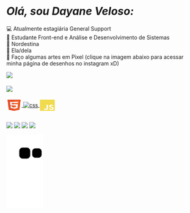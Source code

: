 ## <h1><em> Olá, sou Dayane Veloso:</em></h1>
💻 Atualmente estagiária General Support <br>
🌱 Estudante Front-end e Análise e Desenvolvimento de Sistemas <br>
🌵 Nordestina <br>
🤗 Ela/dela <br>
🎨 Faço algumas artes em Pixel (clique na imagem abaixo para acessar minha página de desenhos no instagram xD) <br>

<div align="left">
  <a href="https://www.instagram.com/art3.an/" target="_blank" ><img height="284em" src="https://64.media.tumblr.com/0bed1cb436f2ba82a32f2b78ca8eaf4d/5b4c30c69697ac97-f1/s540x810/ea16ccdef7d242fce9e49a10e5c0bce100931e8f.jpg" target="_blank" ></a>
</div>
<br>
<div align="left">
  <a href="https://github.com/dayaneveloso">
  <img height="180em" src="https://github-readme-stats.vercel.app/api?username=dayaneveloso&show_icons=true&theme=radical&include_all_commits=true&count_private=true"/>
 
</div>

<div style="display: inline_block"><br>
  <img align="center" alt="Rafa-HTML" height="30" width="40" src="https://raw.githubusercontent.com/devicons/devicon/master/icons/html5/html5-original.svg">
  <img align="center" alt="css" height="30" width="40"src="https://cdn.jsdelivr.net/gh/devicons/devicon/icons/css3/css3-original.svg" />
  <img align="center" alt="Rafa-Js" height="30" width="40" src="https://raw.githubusercontent.com/devicons/devicon/master/icons/javascript/javascript-plain.svg">
</div>
  
  ##
  
<div> 
  <a href="https://www.instagram.com/vel.ane/" target="_blank" ><img src="https://img.shields.io/badge/-Instagram-%23E4405F?style=for-the-badge&logo=instagram&logoColor=white" target="_blank" ></a>
 	<a href="https://www.twitch.tv/vel_ane" target="_blank" rel="external"><img src="https://img.shields.io/badge/Twitch-9146FF?style=for-the-badge&logo=twitch&logoColor=white" target="_blank" rel="external"></a>
  <a href = "mailto:dayane.veloso12@gmail.com"><img src="https://img.shields.io/badge/-Gmail-%23333?style=for-the-badge&logo=gmail&logoColor=white" target="_blank" rel="external"></a>
  <a href="https://www.linkedin.com/in/dayane-veloso-0110a0203/" target="_blank" rel="external"><img src="https://img.shields.io/badge/-LinkedIn-%230077B5?style=for-the-badge&logo=linkedin&logoColor=white" target="_blank" rel="external"></a> 
</div>
  
![Snake animation](https://github.com/dayaneveloso/dayaneveloso/blob/output/github-contribution-grid-snake.svg)
